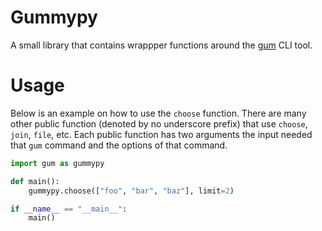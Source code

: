 # Gummypy

A small library that contains wrappper functions around the [gum](https://github.com/charmbracelet/gum) CLI tool.

# Usage
Below is an example on how to use the `choose` function. There are many other public function (denoted by no underscore prefix) that use `choose`, `join`, `file`, etc.
Each public function has two arguments the input needed that `gum` command and the options of that command.

```python
import gum as gummypy

def main():
    gummypy.choose(["foo", "bar", "baz"], limit=2)

if __name__ == "__main__":
    main()
```
